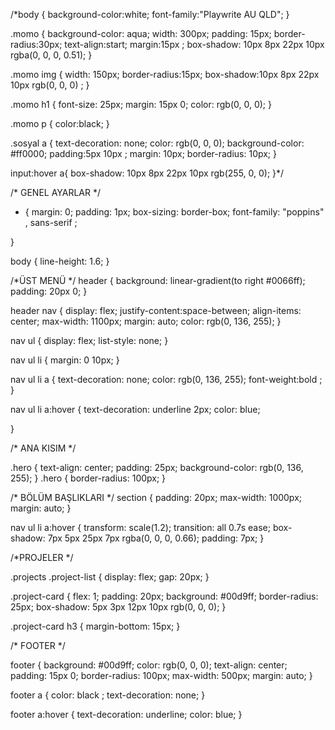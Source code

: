 /*body {
    background-color:white;
    font-family:"Playwrite AU QLD";
}

.momo {
    background-color: aqua;
    width: 300px;
    padding: 15px;
    border-radius:30px;
    text-align:start;
    margin:15px ;
    box-shadow: 10px 8px 22px 10px rgba(0, 0, 0, 0.51);
}

.momo img {
    width: 150px;
    border-radius:15px;
    box-shadow:10px 8px 22px 10px rgb(0, 0, 0) ;
}

.momo h1 {
    font-size: 25px;
    margin: 15px 0;
    color: rgb(0, 0, 0);
}

.momo p {
    color:black;
}

.sosyal a {
    text-decoration: none;
    color: rgb(0, 0, 0);
    background-color: #ff0000;
    padding:5px 10px ;
    margin: 10px;
    border-radius: 10px;
}

input:hover a{
    box-shadow: 10px 8px 22px 10px rgb(255, 0, 0);
}*/

/* GENEL AYARLAR */
* {
    margin: 0;
    padding: 1px;
    box-sizing: border-box;
    font-family: "poppins" , sans-serif ;

}

body  {
    line-height: 1.6;
 }
 
 /*ÜST MENÜ */
 header {
    background: linear-gradient(to right #0066ff);
    padding: 20px 0;
 } 

 header nav {
    display: flex;
    justify-content:space-between;
    align-items: center;
    max-width: 1100px;
    margin: auto;
    color: rgb(0, 136, 255);
 }

 nav ul {
    display: flex;
    list-style: none;
 }

 nav ul li {
     margin:  0 10px;
 }

 nav ul li a {
    text-decoration: none;
    color: rgb(0, 136, 255);
    font-weight:bold ;
 }

 nav ul li a:hover {
    text-decoration: underline 2px;
    color: blue;
    
 }

 /* ANA KISIM */

.hero {
    text-align: center;
    padding: 25px;
    background-color: rgb(0, 136, 255);
}
.hero {
    border-radius: 100px;
}

/* BÖLÜM BAŞLIKLARI */
section {
    padding: 20px;
    max-width: 1000px;
    margin: auto;
}

nav ul li a:hover {
    transform: scale(1.2);
    transition: all 0.7s ease;
    box-shadow: 7px 5px 25px 7px  rgba(0, 0, 0, 0.66);
    padding: 7px;
}

/*PROJELER */

.projects .project-list {
    display: flex;
    gap: 20px;
}

.project-card {
    flex: 1;
    padding: 20px;
    background: #00d9ff;
    border-radius: 25px;
    box-shadow: 5px 3px 12px 10px rgb(0, 0, 0);
}

.project-card h3 {
    margin-bottom: 15px;
}

/* FOOTER */ 

footer {
    background: #00d9ff;
    color: rgb(0, 0, 0);
    text-align: center;
    padding: 15px 0;
    border-radius: 100px;
    max-width: 500px;
    margin: auto;
}

footer a {
    color: black ;
    text-decoration: none;
}

footer a:hover {
    text-decoration: underline;
    color: blue;
}
